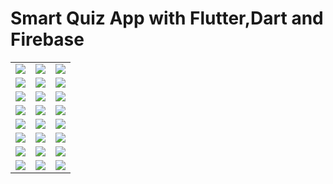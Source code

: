# Smart Quiz App with Flutter,Dart and Firebase
<table width='100%'>
  <tr>
    <td><img src='https://github.com/mrkzqsmv/Smart-Quiz-Game-with-Flutter-Dart-and-Firebase/blob/main/app_screens/1.jpeg'></td>
    <td><img src='https://github.com/mrkzqsmv/Smart-Quiz-Game-with-Flutter-Dart-and-Firebase/blob/main/app_screens/2.jpeg'></td>
    <td><img src='https://github.com/mrkzqsmv/Smart-Quiz-Game-with-Flutter-Dart-and-Firebase/blob/main/app_screens/3.jpeg'></td>
  </tr>
   <tr>
    <td><img src='https://github.com/mrkzqsmv/Smart-Quiz-Game-with-Flutter-Dart-and-Firebase/blob/main/app_screens/4.jpeg'></td>
    <td><img src='https://github.com/mrkzqsmv/Smart-Quiz-Game-with-Flutter-Dart-and-Firebase/blob/main/app_screens/5.jpeg'></td>
    <td><img src='https://github.com/mrkzqsmv/Smart-Quiz-Game-with-Flutter-Dart-and-Firebase/blob/main/app_screens/6.jpeg'></td>
  </tr>
   <tr>
    <td><img src='https://github.com/mrkzqsmv/Smart-Quiz-Game-with-Flutter-Dart-and-Firebase/blob/main/app_screens/7.jpeg'></td>
    <td><img src='https://github.com/mrkzqsmv/Smart-Quiz-Game-with-Flutter-Dart-and-Firebase/blob/main/app_screens/8.jpeg'></td>
    <td><img src='https://github.com/mrkzqsmv/Smart-Quiz-Game-with-Flutter-Dart-and-Firebase/blob/main/app_screens/9.jpeg'></td>
  </tr>
   <tr>
    <td><img src='https://github.com/mrkzqsmv/Smart-Quiz-Game-with-Flutter-Dart-and-Firebase/blob/main/app_screens/10.jpeg'></td>
    <td><img src='https://github.com/mrkzqsmv/Smart-Quiz-Game-with-Flutter-Dart-and-Firebase/blob/main/app_screens/11.jpeg'></td>
    <td><img src='https://github.com/mrkzqsmv/Smart-Quiz-Game-with-Flutter-Dart-and-Firebase/blob/main/app_screens/12.jpeg'></td>
  </tr>
   <tr>
    <td><img src='https://github.com/mrkzqsmv/Smart-Quiz-Game-with-Flutter-Dart-and-Firebase/blob/main/app_screens/13.jpeg'></td>
    <td><img src='https://github.com/mrkzqsmv/Smart-Quiz-Game-with-Flutter-Dart-and-Firebase/blob/main/app_screens/14.jpeg'></td>
    <td><img src='https://github.com/mrkzqsmv/Smart-Quiz-Game-with-Flutter-Dart-and-Firebase/blob/main/app_screens/15.jpeg'></td>
  </tr>
   <tr>
    <td><img src='https://github.com/mrkzqsmv/Smart-Quiz-Game-with-Flutter-Dart-and-Firebase/blob/main/app_screens/16.jpeg'></td>
    <td><img src='https://github.com/mrkzqsmv/Smart-Quiz-Game-with-Flutter-Dart-and-Firebase/blob/main/app_screens/17.jpeg'></td>
    <td><img src='https://github.com/mrkzqsmv/Smart-Quiz-Game-with-Flutter-Dart-and-Firebase/blob/main/app_screens/18.jpeg'></td>
  </tr>
   <tr>
    <td><img src='https://github.com/mrkzqsmv/Smart-Quiz-Game-with-Flutter-Dart-and-Firebase/blob/main/app_screens/19.jpeg'></td>
    <td><img src='https://github.com/mrkzqsmv/Smart-Quiz-Game-with-Flutter-Dart-and-Firebase/blob/main/app_screens/20.jpeg'></td>
    <td><img src='https://github.com/mrkzqsmv/Smart-Quiz-Game-with-Flutter-Dart-and-Firebase/blob/main/app_screens/21.jpeg'></td>
  </tr>
   <tr>
    <td><img src='https://github.com/mrkzqsmv/Smart-Quiz-Game-with-Flutter-Dart-and-Firebase/blob/main/app_screens/22.jpeg'></td>
    <td><img src='https://github.com/mrkzqsmv/Smart-Quiz-Game-with-Flutter-Dart-and-Firebase/blob/main/app_screens/23.jpeg'></td>
    <td><img src='https://github.com/mrkzqsmv/Smart-Quiz-Game-with-Flutter-Dart-and-Firebase/blob/main/app_screens/24.jpeg'></td>
  </tr>
</table>
